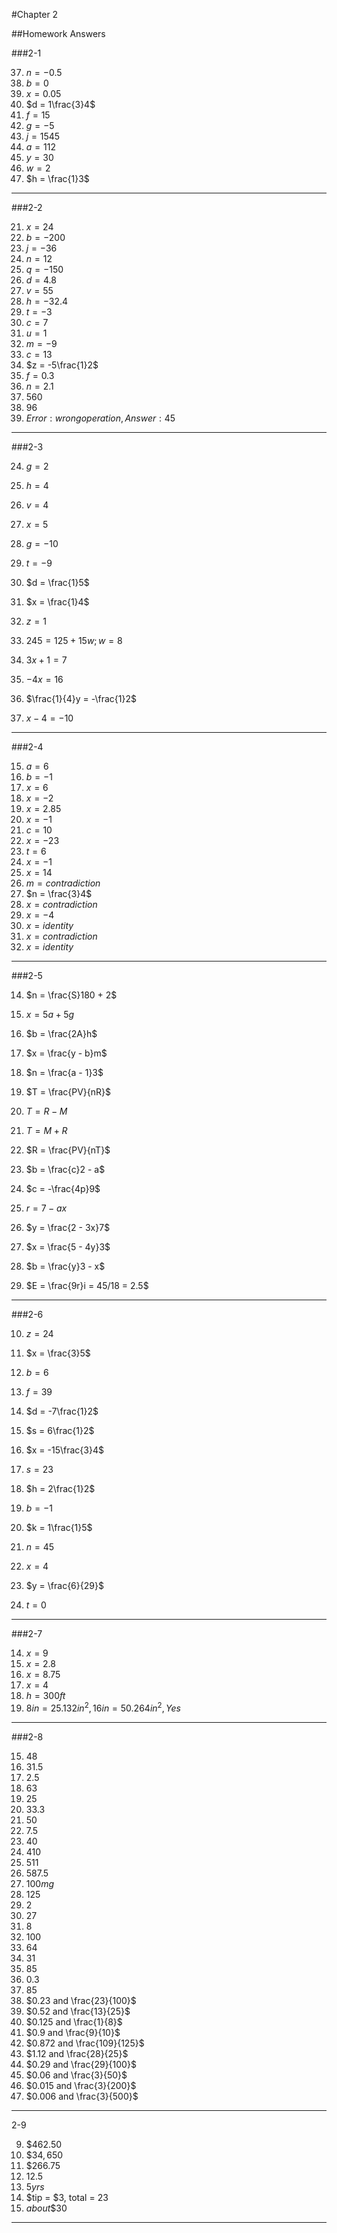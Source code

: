 #Chapter 2 

##Homework Answers 

###2-1

37. $n = -0.5$ 
38. $b = 0$ 
39. $x = 0.05$ 
40. $d = 1\frac{3}4$ 
41. $f = 15$ 
42. $g = -5$ 
43. $j = 1545$ 
44. $a = 112$ 
45. $y = 30$ 
46. $w = 2$
47. $h = \frac{1}3$

---

###2-2

21. $x = 24$
22. $b = -200$
23. $j = -36$
24. $n = 12$
25. $q = -150$
26. $d = 4.8$
27. $v = 55$
28. $h = -32.4$
29. $t = -3$
30. $c = 7$
31. $u = 1$
32. $m = -9$
33. $c = 13$
34. $z = -5\frac{1}2$
35. $f = 0.3$
36. $n = 2.1$
45. $560$
46. $96$
47. $Error: wrong operation, Answer: 45$

---

###2-3

24. $g = 2$
25. $h = 4$
26. $v = 4$
27. $x = 5$
28. $g = -10$
29. $t = -9$
30. $d = \frac{1}5$
31. $x = \frac{1}4$
32. $z = 1$


42. $245 = 125 + 15w; w = 8$
43. $3x + 1 = 7$
44. $-4x = 16$
45. $\frac{1}{4}y = -\frac{1}2$
46. $x - 4 = -10$

---

###2-4

15. $a = 6$
16. $b = -1$
17. $x = 6$
18. $x = -2$
19. $x = 2.85$
20. $x = -1$
21. $c = 10$
22. $x = -23$
23. $t = 6$
24. $x = -1$
25. $x = 14$
26. $m = contradiction$
27. $n = \frac{3}4$
28. $x = contradiction$
29. $x = -4$
30. $x = identity$
31. $x = contradiction$
32. $x = identity$

---

###2-5

14. $n = \frac{S}180 + 2$
15. $x = 5a + 5g$
16. $b = \frac{2A}h$
17. $x = \frac{y - b}m$
18. $n = \frac{a - 1}3$
19. $T = \frac{PV}{nR}$
20. $T = R - M$
21. $T = M + R$
22. $R = \frac{PV}{nT}$
23. $b = \frac{c}2 - a$
24. $c = -\frac{4p}9$
25. $r = 7 - ax$
26. $y = \frac{2 - 3x}7$
27. $x = \frac{5 - 4y}3$
28. $b = \frac{y}3 - x$


30. $E = \frac{9r}i = 45/18 = 2.5$

---

###2-6

10. $z = 24$
11. $x = \frac{3}5$
12. $b = 6$
13. $f = 39$
14. $d = -7\frac{1}2$
15. $s = 6\frac{1}2$
16. $x = -15\frac{3}4$
17. $s = 23$
18. $h = 2\frac{1}2$


29. $b = -1$
33. $k = 1\frac{1}5$
37. $n = 45$


44. $x = 4$
48. $y = \frac{6}{29}$
52. $t = 0$

---

###2-7

14. $x = 9$
15. $x = 2.8$
16. $x = 8.75$
17. $x = 4$
18. $h = 300ft$
19. $8in = 25.132in^2, 16in = 50.264in^2, Yes$

---

###2-8

15. $48$
16. $31.5$
17. $2.5$
18. $63$
19. $25%$
20. $33.3%$
21. $50%$
22. $7.5%$
23. $40$
24. $410$
25. $511$
26. $587.5$
27. $100mg$
28. $125%$
29. $2%$
30. $27%$
31. $8%$
32. $100%$
33. $64%$
34. $31%$
35. $85%$
36. $0.3% or \frac{3}{10}%$
37. $85%$
38. $0.23 and \frac{23}{100}$
39. $0.52 and \frac{13}{25}$
40. $0.125 and \frac{1}{8}$
41. $0.9 and \frac{9}{10}$
42. $0.872 and \frac{109}{125}$
43. $1.12 and \frac{28}{25}$
44. $0.29 and \frac{29}{100}$
45. $0.06 and \frac{3}{50}$
46. $0.015 and \frac{3}{200}$
47. $0.006 and \frac{3}{500}$

---

2-9

9. $\$462.50$
10. $\$34,650$
11. $\$266.75$
12. $12.5%$
13. $5 yrs$
14. $tip = $3, total = $23$
15. $about \$30$

---
